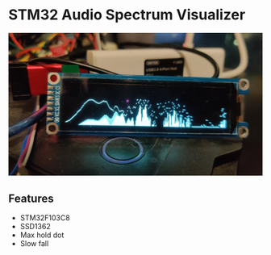# STM32 Audio Spectrum Visualizer
![](img.jpg)

## Features
- STM32F103C8
- SSD1362
- Max hold dot
- Slow fall